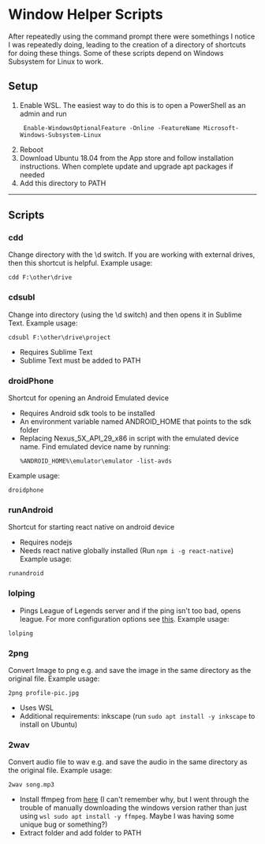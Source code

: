 # Window Helper Scripts
After repeatedly using the command prompt there were somethings I notice I was repeatedly doing, leading to the creation of a directory of shortcuts for doing these things. Some of these scripts depend on Windows Subsystem for Linux to work.
## Setup
1. Enable WSL. The easiest way to do this is to open a PowerShell as an admin and run 
     ```
      Enable-WindowsOptionalFeature -Online -FeatureName Microsoft-Windows-Subsystem-Linux
     ```
2. Reboot
3. Download Ubuntu 18.04 from the App store and follow installation instructions. When complete update and upgrade apt packages if needed
4. Add this directory to PATH
___
## Scripts
### cdd
Change directory with the \d switch. If you are working with external drives, then this shortcut is helpful.
Example usage:
  ```
  cdd F:\other\drive
  ```
### cdsubl
Change into directory (using the \d switch) and then opens it in Sublime Text. 
Example usage:
  ```
  cdsubl F:\other\drive\project
  ```
  - Requires Sublime Text
  - Sublime Text must be added to PATH
### droidPhone
Shortcut for opening an Android Emulated device
  - Requires Android sdk tools to be installed
  - An environment variable named ANDROID_HOME that points to the sdk folder
  - Replacing  Nexus_5X_API_29_x86 in script with the emulated device name. Find emulated device name by running:
    ```
    %ANDROID_HOME%\emulator\emulator -list-avds
    ```
  Example usage:
  ```
  droidphone
  ```
### runAndroid
Shortcut for starting react native on android device
  - Requires nodejs
  - Needs react native globally installed (Run `npm i -g react-native`)
Example usage:
  ```
  runandroid
  ```
### lolping
 - Pings League of Legends server and if the ping isn't too bad, opens league. For more configuration options see [this](https://github.com/phantom-factotum/lolping).
 Example usage:
  ```
  lolping
  ```
### 2png
Convert Image to png e.g. and save the image in the same directory as the original file.
Example usage:
  ```
  2png profile-pic.jpg
  ```
  - Uses WSL
  - Additional requirements: inkscape (run `sudo apt install -y inkscape` to install on Ubuntu)
### 2wav
Convert audio file to wav e.g. and save the audio in the same directory as the original file.
Example usage:
  ```
  2wav song.mp3
  ``` 
  - Install ffmpeg from [here](https://www.ffmpeg.org/download.html#build-windows) (I can't remember why, but I went through the trouble of manually downloading the windows version rather than just using `wsl sudo apt install -y ffmpeg`. Maybe I was having some unique bug or something?)
  - Extract folder and add folder to PATH
